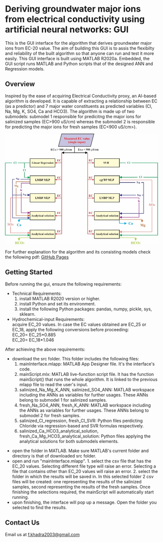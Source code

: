 # Deriving groundwater major ions from electrical conductivity using artificial neural networks: GUI
This is the GUI interface for the algorithm that derives groundwater major ions from EC-20 value. The aim of building this GUI is to assis the flexibilty and reliability of the built algorithm so that anyone can run and test it more easily.
This GUI interface is built using MATLAB R2020a. Embedded, the GUI script runs MATLAB and Python scripts that of the designed ANN and Regression models.

## Overview

Inspired by the ease of acquiring Electrical Conductivity proxy, an AI-based algorithm is developed. It is capable of extracting a relationship between EC (as a predictor) and 7 major water constituents as predicted variables (Cl, Na, Mg, K, SO4, Ca and HCO3).
The algorithm is made up of two submodels: submodel 1 responsible for predicitng the major ions for salinized samples (EC>900 uS/cm) whereas the submodel 2 is responsible for predicting the major ions for fresh samples (EC<900 uS/cm>).

![proposed algorithm](https://github.com/12-fwkhadra/Deriving-groundwater-major-ions-from-electrical-conductivity-using-artificial-neural-networks/blob/15433380db90a0567aef043ed43ec1238cd87f00/proposed%20algorithm.jpg)

For further explanation for the algorithm and its consisting models check the following pdf: [GitHub Pages](https://github.com/12-fwkhadra/Deriving-groundwater-major-ions-from-electrical-conductivity-using-artificial-neural-networks/blob/ab297f776c751ba54d30cc18bb85d08feac67df9/Algorithm%20Methodology.pdf)

## Getting Started

Before running the gui, ensure the following requirements:

- Technical Requirements:
  1. install MATLAB R2020 version or higher.
  2. install Python and set its environment.
  3. install the following Python packages: pandas, numpy, pickle, sys, sklearn.
- Hydrochemical-input Requirements:  
   acquire EC_20 values. In case the EC values obtained are EC_25 or EC_18, apply the following conversions before proceeding:  
   EC_20= EC_25\*0.885  
   EC_20= EC_18\*1.046

After achieving the above requirements:

- download the src folder. This folder includes the following files:
  1. mainInterface.mlapp: MATLAB App Designer file. It's the interface's code.
  2. mainScript.mlx: MATLAB live-function script file. It has the function mainScript() that runs the whole algorithm. It is linked to the previous mlapp file to read the user's input.
  3. salinized_Na_Mg_K_ANN, salinized_SO4_ANN: MATLAB workspace including the ANNs as variables for further usages. These ANNs belong to submodel 1 for salinized samples.
  4. fresh_Na_SO4_ANN, fresh_K_ANN: MATLAB workspace including the ANNs as variables for further usages. These ANNs belong to submodel 2 for fresh samples.
  5. salinized_Cl_regression, fresh_Cl_SVR: Python files perdicting Chloride via regression-based and SVR formulas respectively.
  6. salinized_Ca_HCO3_analytical_solution, fresh_Ca_Mg_HCO3_analytical_solution: Python files applying the analytical solutions for both submodels elements.

* open the folder in MATLAB. Make sure MATLAB's current folder and directory is that of downloaded src folder.
* open and run "mainInterface.mlapp". 1. select the csv file that has the EC_20 values. Selecting different file type will raise an error. Selecting a file that contains other than EC_20 values will raise an error. 2. select the folder in which the results will be saved in. In this selected folder 2 csv files will be created: one representing the results of the salinized samples, second representing the results of the fresh samples.
  Once finishing the selections required, the mainScript will automatically start running.
* upon finishing, the interface will pop up a message. Open the folder you selected to find the results.

## Contact Us

Email us at f.khadra2003@gmail.com
